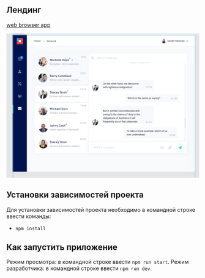 ## Лендинг 

[web browser app](https://stormy-savannah-54217.herokuapp.com/)

![Main.png](https://raw.githubusercontent.com/greenmoon1558/test__task/master/public/imgs/main.png)


## Установки зависимостей проекта
Для установки зависимостей проекта необходимо в командной строке ввести команды:
-	`npm install`

## Как запустить приложение
Режим просмотра:  в командной строке ввести `npm run start`.
Режим разработчика: в командной строке ввести `npm run dev`.
